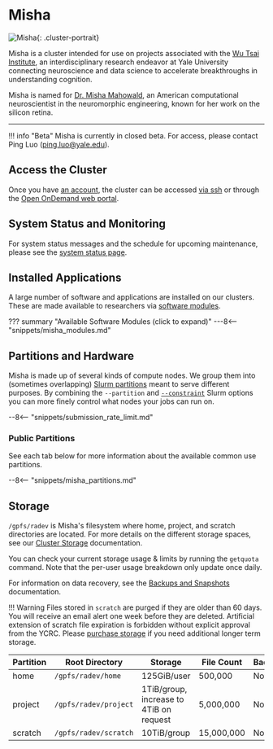 # Misha

![Misha](/img/misha.jpeg){: .cluster-portrait}

Misha is a cluster intended for use on projects associated with the [Wu Tsai Institute](https://wti.yale.edu/), an interdisciplinary research endeavor at Yale University connecting neuroscience and data science to accelerate breakthroughs in understanding cognition. 

Misha is named for [Dr. Misha Mahowald](https://en.wikipedia.org/wiki/Misha_Mahowald), an American computational neuroscientist in the neuromorphic engineering, known for her work on the silicon retina. 

- - -

!!! info "Beta"
    Misha is currently in closed beta. For access, please contact Ping Luo (ping.luo@yale.edu). 

## Access the Cluster

Once you have [an account](https://research.computing.yale.edu/support/hpc/account-request), the cluster can be accessed [via ssh](/clusters-at-yale/access) or through the [Open OnDemand web portal](/clusters-at-yale/access/ood/).


## System Status and Monitoring

For system status messages and the schedule for upcoming maintenance, please see the [system status page](https://research.computing.yale.edu/system-status).

## Installed Applications

A large number of software and applications are installed on our clusters.
These are made available to researchers via [software modules](/applications/modules/).

??? summary "Available Software Modules (click to expand)"
    ---8<-- "snippets/misha_modules.md"

## Partitions and Hardware

Misha is made up of several kinds of compute nodes. We group them into  (sometimes overlapping) [Slurm partitions](/clusters-at-yale/job-scheduling) meant to serve different purposes. By combining the `--partition` and [`--constraint`](/clusters-at-yale/job-scheduling/resource-requests#features-and-constraints) Slurm options you can more finely control what nodes your jobs can run on.

--8<-- "snippets/submission_rate_limit.md"


### Public Partitions

See each tab below for more information about the available common use partitions.

--8<-- "snippets/misha_partitions.md"

## Storage

`/gpfs/radev` is Misha's filesystem where home, project, and scratch directories are located. For more details on the different storage spaces, see our [Cluster Storage](/data/hpc-storage) documentation.

You can check your current storage usage & limits by running the `getquota` command. Note that the per-user usage breakdown only update once daily.

For information on data recovery, see the [Backups and Snapshots](/data/backups) documentation.

!!! Warning
    Files stored in `scratch` are purged if they are older than 60 days. You will receive an email alert one week before they are deleted. Artificial extension of scratch file expiration is forbidden without explicit approval from the YCRC. Please [purchase storage](/data/#purchase-additional-storage) if you need additional longer term storage.

|Partition  | Root Directory          | Storage                                 | File Count | Backups | Snapshots |
|-----------|-------------------------|-----------------------------------------|------------|---------|-----------|
| home      | `/gpfs/radev/home`      | 125GiB/user                             | 500,000    | Not yet | >=2 days  |
| project   | `/gpfs/radev/project`   | 1TiB/group, increase to 4TiB on request | 5,000,000  | No      | >=2 days  |
| scratch   | `/gpfs/radev/scratch`   | 10TiB/group                             | 15,000,000 | No      | No        |
